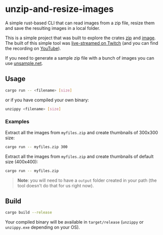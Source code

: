 # unzip-and-resize-images

A simple rust-based CLI that can read images from a zip file, resize them and save the resulting images in a local folder.

This is a simple project that was built to explore the crates [zip](https://crates.io/crates/zip) and [image](https://crates.io/crates/image). The built of this simple tool was [live-streamed on Twitch](https://twitch.tv/loige) (and you can find the recording on [YouTube](https://youtube.com/loige)).

If you need to generate a sample zip file with a bunch of images you can use [unsample.net](https://unsample.net/).


## Usage

```bash
cargo run -- <filename> [size]
```

or if you have compiled your own binary:


```bash
unzippy <filename> [size]
```

### Examples

Extract all the images from `myfiles.zip` and create thumbnails of 300x300 size:

```bash
cargo run -- myfiles.zip 300
```

Extract all the images from `myfiles.zip` and create thumbnails of default size (400x400):

```bash
cargo run -- myfiles.zip
```

> **Note**: you will need to have a `output` folder created in your path (the tool doesn't do that for us right now).


## Build

```bash
cargo build --release
```

Your compiled binary will be available in `target/release` (`unzippy` or `unzippy.exe` depending on your OS).
